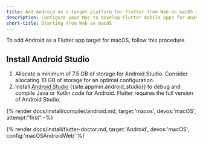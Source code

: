 ```yaml
---
title: Add Android as a target platform for Flutter from Web on macOS start
description: Configure your Mac to develop Flutter mobile apps for Android.
short-title: Starting from Web on macOS
---
```


To add Android as a Flutter app target for macOS, follow this procedure.

## Install Android Studio

1. Allocate a minimum of 7.5 GB of storage for Android Studio.
   Consider allocating 10 GB of storage for an optimal configuration.
1. Install [Android Studio][] {{site.appmin.android_studio}} to debug and compile
   Java or Kotlin code for Android.
   Flutter requires the full version of Android Studio.

{% render docs/install/compiler/android.md, target:'macos', devos:'macOS', attempt:"first" -%}

{% render docs/install/flutter-doctor.md, target:'Android', devos:'macOS', config:'macOSAndroidWeb' %}

[Android Studio]: https://developer.android.com/studio/install#mac
